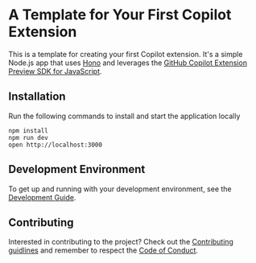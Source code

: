 # A Template for Your First Copilot Extension

This is a template for creating your first Copilot extension. It's a simple Node.js app that uses [Hono](https://hono.dev/) and leverages the [GitHub Copilot Extension Preview SDK for JavaScript](https://github.com/copilot-extensions/preview-sdk.js/).

## Installation

Run the following commands to install and start the application locally

```
npm install
npm run dev
open http://localhost:3000
```

## Development Environment

To get up and running with your development environment, see the [Development Guide](./docs/DEVELOPMENT_SETUP.md).

## Contributing

Interested in contributing to the project? Check out the [Contributing guidlines](./CONTRIBUTING.md) and remember to respect the [Code of Conduct](./CODE-OF-CONDUCT.md).
